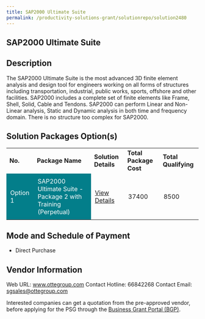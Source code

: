 ```yaml
---
title: SAP2000 Ultimate Suite
permalink: /productivity-solutions-grant/solutionrepo/solution2480
---
```


## SAP2000 Ultimate Suite

## Description

The SAP2000 Ultimate Suite is the most advanced 3D finite element analysis and design tool for engineers working on all forms of structures including transportation, industrial, public works, sports, offshore and other facilities.  SAP2000 includes a complete set of finite elements like Frame, Shell, Solid, Cable and Tendons.  SAP2000 can perform Linear and Non-Linear analysis, Static and Dynamic analysis in both time and frequency domain.  There is no structure too complex for SAP2000.

## Solution Packages Option(s)

<table>
<tr>
<td><b>No.</b></td>
<td><b>Package Name</b></td>
<td><b>Solution Details</b></td>
<td><b>Total Package Cost</b></td>
<td><b>Total Qualifying</b></td>
</tr>
<tr>
<td style='padding: 10px; background-color: #037E8A; color: #FFFFFF;'>Option 1</td>
<td style='padding: 10px; background-color: #037E8A; color: #FFFFFF;'>SAP2000 Ultimate Suite - Package 2 with Training (Perpetual)</td>
<td style='padding: 10px;'><a href='https://www.gobusiness.gov.sg/images/psg/Otte_International_SAP_2000_20210048_Desensitised_Annex_3_Part_2.pdf' target='_blank'>View Details</a></td>
<td style='padding: 10px;'>37400</td>
<td style='padding: 10px;'>8500</td>
</tr>
</table>

## Mode and Schedule of Payment

 - Direct Purchase

## Vendor Information

 Web URL: www.ottegroup.com 
Contact Hotline: 66842268 
Contact Email: sgsales@ottegroup.com 


Interested companies can get a quotation from the pre-approved vendor, before applying for the PSG through the <a href='https://www.businessgrants.gov.sg/'>Business Grant Portal (BGP)</a>.

<script src="/jquery/resize-tables.js"></script>
